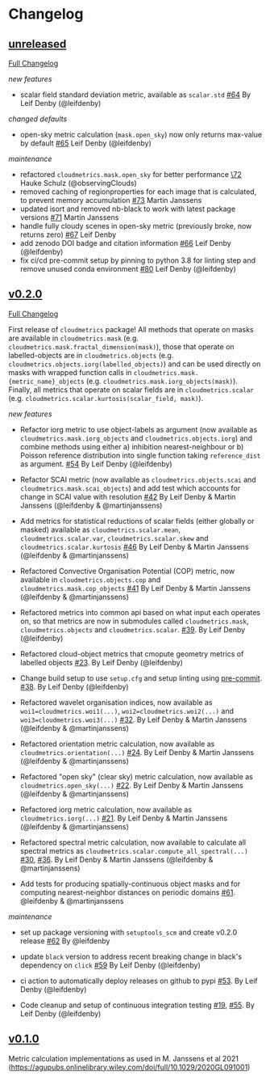 # Changelog

## [unreleased](https://github.com/cloudsci/cloudmetrics/tree/HEAD)

[Full Changelog](https://github.com/cloudsci/cloudmetrics/compare/v0.2.0...HEAD)

*new features*

- scalar field standard deviation metric, available as `scalar.std`
  [\#64](https://github.com/cloudsci/cloudmetrics/pull/64) By Leif Denby
  (@leifdenby)

*changed defaults*

- open-sky metric calculation (`mask.open_sky`) now only returns max-value by
  default [\#65](https://github.com/cloudsci/cloudmetrics/pull/65) Leif Denby
  (@leifdenby)

*maintenance*

- refactored `cloudmetrics.mask.open_sky` for better performance
  [\72](https://github.com/cloudsci/cloudmetrics/pull/72) Hauke Schulz
  (@observingClouds)
- removed caching of regionproperties for each image that is calculated, to
  prevent memory accumulation
  [\#73](https://github.com/cloudsci/cloudmetrics/pull/73) Martin Janssens
- updated isort and removed nb-black to work with latest package versions
  [\#71](https://github.com/cloudsci/cloudmetrics/pull/71) Martin Janssens
- handle fully cloudy scenes in open-sky metric (previously broke, now returns
  zero)
  [\#67](https://github.com/cloudsci/cloudmetrics/pull/67) Leif Denby
- add zenodo DOI badge and citation information
  [\#66](https://github.com/cloudsci/cloudmetrics/pull/66) Leif Denby
  (@leifdenby)
- fix ci/cd pre-commit setup by pinning to python 3.8 for linting step and
  remove unused conda environment
  [\#80](https://github.com/cloudsci/cloudmetrics/pull/80) Leif Denby
  (@leifdenby)


## [v0.2.0](https://github.com/cloudsci/cloudmetrics/tree/v0.2.0)

[Full Changelog](https://github.com/cloudsci/cloudmetrics/compare/v0.1.0...v0.2.0)

First release of `cloudmetrics` package! All methods that operate on masks are
available in `cloudmetrics.mask` (e.g.
`cloudmetrics.mask.fractal_dimension(mask)`), those that operate on
labelled-objects are in `cloudmetrics.objects` (e.g.
`cloudmetrics.objects.iorg(labelled_objects)`) and can be used directly on
masks with wrapped function calls in `cloudmetrics.mask.{metric_name}_objects`
(e.g. `cloudmetrics.mask.iorg_objects(mask)`). Finally, all metrics that
operate on scalar fields are in `cloudmetrics.scalar` (e.g.
`cloudmetrics.scalar.kurtosis(scalar_field, mask)`).

*new features*

- Refactor iorg metric to use object-labels as argument (now available as
  `cloudmetrics.mask.iorg_objects` and `cloudmetrics.objects.iorg`) and combine
  methods using either a) inhibition nearest-neighbour or b) Poisson reference
  distribution into single function taking `reference_dist` as argument.
  [\#54](https://github.com/cloudsci/cloudmetrics/pull/54) By Leif Denby
  (@leifdenby)

- Refactor SCAI metric (now available as `cloudmetrics.objects.scai` and
  `cloudmetrics.mask.scai_objects`) and add test which accounts for change in
  SCAI value with resolution
  [\#42](https://github.com/cloudsci/cloudmetrics/pull/42)
  By Leif Denby & Martin Janssens (@leifdenby & @martinjanssens)

- Add metrics for statistical reductions of scalar fields (either globally or
  masked) available as `cloudmetrics.scalar.mean`, `cloudmetrics.scalar.var`,
  `cloudmetrics.scalar.skew` and `cloudmetrics.scalar.kurtosis`
  [\#46](https://github.com/cloudsci/cloudmetrics/pull/46) By Leif Denby &
  Martin Janssens (@leifdenby & @martinjanssens)

- Refactored Convective Organisation Potential (COP) metric, now available in
  `cloudmetrics.objects.cop` and `cloudmetrics.mask.cop_objects`
  [\#41](https://github.com/cloudsci/cloudmetrics/pull/41) By Leif Denby &
  Martin Janssens (@leifdenby & @martinjanssens)

- Refactored metrics into common api based on what input each operates on, so
  that metrics are now in submodules called `cloudmetrics.mask`,
  `cloudmetrics.objects` and `cloudmetrics.scalar`.
  [\#39](https://github.com/cloudsci/cloudmetrics/pull/39). By Leif Denby
  (@leifdenby)

- Refactored cloud-object metrics that cmopute geometry metrics of labelled
  objects [\#23](https://github.com/cloudsci/cloudmetrics/pull/23). By Leif
  Denby (@leifdenby)

- Change build setup to use `setup.cfg` and setup linting using
  [pre-commit](https://pre-commit.com/#usage).
  [\#38](https://github.com/cloudsci/cloudmetrics/pull/32). By Leif Denby
  (@leifdenby)

- Refactored wavelet organisation indices, now available as
  `woi1=cloudmetrics.woi1(...)`, `woi2=cloudmetrics.woi2(...)` and
  `woi3=cloudmetrics.woi3(...)`
  [\#32](https://github.com/cloudsci/cloudmetrics/pull/32). By Leif Denby
  & Martin Janssens (@leifdenby & @martinjanssens)

- Refactored orientation metric calculation, now available as
  `cloudmetrics.orientation(...)`
  [\#24](https://github.com/cloudsci/cloudmetrics/pull/24). By Leif Denby
  & Martin Janssens (@leifdenby & @martinjanssens)

- Refactored "open sky" (clear sky) metric calculation, now available as
  `cloudmetrics.open_sky(...)`
  [\#22](https://github.com/cloudsci/cloudmetrics/pull/22). By Leif Denby
  & Martin Janssens (@leifdenby & @martinjanssens)

- Refactored iorg metric calculation, now available as `cloudmetrics.iorg(...)`
  [\#21](https://github.com/cloudsci/cloudmetrics/pull/21). By Leif Denby
  & Martin Janssens (@leifdenby & @martinjanssens)

- Refactored spectral metric calculation, now available to calculate all
  spectral metrics as `cloudmetrics.scalar.compute_all_spectral(...)`
  [\#30](https://github.com/cloudsci/cloudmetrics/pull/30),
  [\#36](https://github.com/cloudsci/cloudmetrics/pull/36). By Leif Denby
  & Martin Janssens (@leifdenby & @martinjanssens)

- Add tests for producing spatially-continuous object masks and for computing
  nearest-neighbor distances on periodic domains
  [\#61](https://github.com/cloudsci/cloudmetrics/pull/61). @leifdenby &
  @martinjanssens

*maintenance*

- set up package versioning with `setuptools_scm` and create v0.2.0 release
  [\#62](https://github.com/cloudsci/cloudmetrics/pull/62) By @leifdenby

- update `black` version to address recent breaking change in black's
  dependency on `click`
  [\#59](https://github.com/cloudsci/cloudmetrics/pull/59) By Leif Denby
  (@leifdenby)

- ci action to automatically deploy releases on github to pypi
  [\#53](https://github.com/cloudsci/cloudmetrics/pull/53). By Leif Denby
  (@leifdenby)

- Code cleanup and setup of continuous integration testing
  [\#19](https://github.com/cloudsci/cloudmetrics/pull/19),
  [\#55](https://github.com/cloudsci/cloudmetrics/pull/55). By Leif Denby
  (@leifdenby)


## [v0.1.0](https://github.com/cloudsci/cloudmetrics/releases/tag/v0.1.0)

Metric calculation implementations as used in M. Janssens et al 2021
(https://agupubs.onlinelibrary.wiley.com/doi/full/10.1029/2020GL091001)
